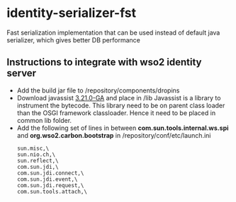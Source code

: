 # identity-serializer-fst
Fast serialization implementation that can be used instead of default java serializer, which gives better DB performance
## Instructions to integrate with wso2 identity server

- Add the build jar file to <IS-HOME>/repository/components/dropins
- Download javassist [3.21.0-GA](https://repo1.maven.org/maven2/org/javassist/javassist/3.21.0-GA/javassist-3.21.0-GA.jar) and place in <IS-HOME>/lib
  Javassist is a library to instrument the bytecode. This library need to be on parent class loader than the OSGI framework classloader. 
  Hence it need to be placed in common lib folder.
- Add the following set of lines in between **com.sun.tools.internal.ws.spi** and  **org.wso2.carbon.bootstrap** in <IS-HOME>/repository/conf/etc/launch.ini
  ```
  sun.misc,\
  sun.nio.ch,\
  sun.reflect,\
  com.sun.jdi,\
  com.sun.jdi.connect,\
  com.sun.jdi.event,\
  com.sun.jdi.request,\
  com.sun.tools.attach,\
  ```
  